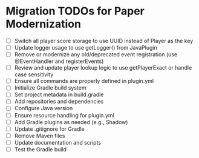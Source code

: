 # Migration TODOs for Paper Modernization

- [ ] Switch all player score storage to use UUID instead of Player as the key
- [ ] Update logger usage to use getLogger() from JavaPlugin
- [ ] Remove or modernize any old/deprecated event registration (use @EventHandler and registerEvents)
- [ ] Review and update player lookup logic to use getPlayerExact or handle case sensitivity
- [ ] Ensure all commands are properly defined in plugin.yml
- [ ] Initialize Gradle build system
- [ ] Set project metadata in build.gradle
- [ ] Add repositories and dependencies
- [ ] Configure Java version
- [ ] Ensure resource handling for plugin.yml
- [ ] Add Gradle plugins as needed (e.g., Shadow)
- [ ] Update .gitignore for Gradle
- [ ] Remove Maven files
- [ ] Update documentation and scripts
- [ ] Test the Gradle build
